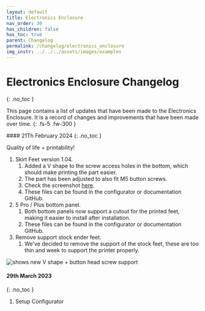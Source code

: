 ```yaml
---
layout: default
title: Electronics Enclosure
nav_order: 30
has_children: false
has_toc: true
parent: Changelog
permalink: /changelog/electronics_enclosure
img_instr: ../../../assets/images/examples
---
```



# Electronics Enclosure Changelog
{: .no_toc }

This page contains a list of updates that have been made to the Electronics Enclosure. It is a record of changes and improvements that have been made over time.
{: .fs-5 .fw-300 }

<div class="code-example" markdown="1">
#### 21Th February 2024
{: .no_toc }


Quality of life + printability!
1. Skirt Feet version 1.04.
   1. Added a V shape to the screw access holes in the bottom, which should make printing the part easier.
   2. The part has been adjusted to also fit M5 button screws.
   3. Check the screenshot [here](#lightbox_vshape_feet).
   4. These files can be found in the configurator or documentation GitHub.
2. 5 Pro / Plus bottom panel.
   1. Both bottom panels now support a cutout for the printed feet, making it easier to install after installation.
   2. These files can be found in the configurator or documentation GitHub.
3. Remove support stock ender feet.
   1. We've decided to remove the support of the stock feet, these are too thin and week to support the printer properly.

<div onclick="location.href='##';"  id="lightbox_vshape_feet"  class="lightbox__item">
    <div class="lightbox__content">
    <div class="lightbox__titlebar"></div>
        <a href="##" class="close"></a>
        <img src="{{page.img_instr}}/v_shape_skirt_feet.png" alt="shows new V shape + button head screw support">
    </div>
</div>

</div>

<div class="code-example" markdown="1">

#### 29th March 2023
{: .no_toc }

1. Setup Configurator

</div>
